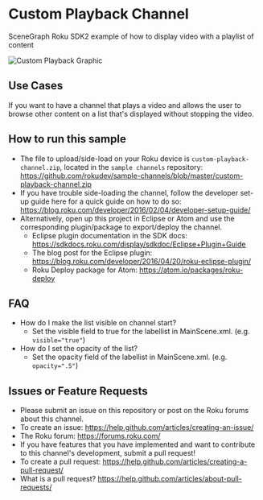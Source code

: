 # Custom Playback Channel
SceneGraph Roku SDK2 example of how to display video with a playlist of content

![Custom Playback Graphic](https://raw.githubusercontent.com/rokudev/docs/c8dd67bb38a53eb57948c4f65237954bb22e0014/images/custom-playback.jpg)

## Use Cases
If you want to have a channel that plays a video and allows the user to browse other content on a list that's displayed without stopping the video.

## How to run this sample
- The file to upload/side-load on your Roku device is ```custom-playback-channel.zip```, located in the ```sample channels``` repository: https://github.com/rokudev/sample-channels/blob/master/custom-playback-channel.zip
- If you have trouble side-loading the channel, follow the developer set-up guide here for a quick guide on how to do so: https://blog.roku.com/developer/2016/02/04/developer-setup-guide/
- Alternatively, open up this project in Eclipse or Atom and use the corresponding plugin/package to export/deploy the channel.
  - Eclipse plugin documentation in the SDK docs: https://sdkdocs.roku.com/display/sdkdoc/Eclipse+Plugin+Guide 
  - The blog post for the Eclipse plugin: https://blog.roku.com/developer/2016/04/20/roku-eclipse-plugin/ 
  - Roku Deploy package for Atom: https://atom.io/packages/roku-deploy 

## FAQ 
- How do I make the list visible on channel start?
    - Set the visible field to true for the labellist in MainScene.xml. (e.g. ```visible="true"```)
- How do I set the opacity of the list? 
    - Set the opacity field of the labellist in MainScene.xml. (e.g. ```opacity=".5"```)

## Issues or Feature Requests
- Please submit an issue on this repository or post on the Roku forums about this channel. 
- To create an issue: https://help.github.com/articles/creating-an-issue/ 
- The Roku forum: https://forums.roku.com/
- If you have features that you have implemented and want to contribute to this channel's development, submit a pull request! 
- To create a pull request: https://help.github.com/articles/creating-a-pull-request/
- What is a pull request? https://help.github.com/articles/about-pull-requests/ 
